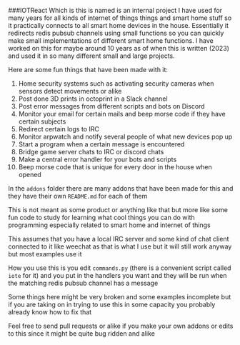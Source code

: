 ###IOTReact 
Which is this is named is an internal project I have used for many years for all kinds of internet of things things and smart home stuff so it practically connects to all smart home devices in the house. Essentially it redirects redis pubsub channels using small functions so you can quickly make small implementations of different smart home functions. I have worked on this for maybe around 10 years as of when this is written (2023) and used it in so many different small and large projects.

Here are some fun things that have been made with it:
1. Home security systems such as activating security cameras when sensors detect movements or alike
2. Post done 3D prints in octoprint in a Slack channel
3. Post error messages from different scripts and bots on Discord
4. Monitor your email for certain mails and beep morse code if they have certain subjects
5. Redirect certain logs to IRC
6. Monitor arpwatch and notify several people of what new devices pop up
7. Start a program when a certain message is encountered
8. Bridge game server chats to IRC or discord chats
9. Make a central error handler for your bots and scripts
10. Beep morse code that is unique for every door in the house when opened

In the `addons` folder there are many addons that have been made for this and they have their own `README.md` for each of them

This is not meant as some product or anything like that but more like some fun code to study for learning what cool things you can do with programming especially related to smart home and internet of things

This assumes that you have a local IRC server and some kind of chat client connected to it like weechat as that is what I use but it will still work anyway but most examples use it

How you use this is you edit `commands.py` (there is a convenient script called `iote` for it) and you put in the handlers you want and they will be run when the matching redis pubsub channel has a message

Some things here might be very broken and some examples incomplete but if you are taking on in trying to use this in some capacity you probably already know how to fix that

Feel free to send pull requests or alike if you make your own addons or edits to this since it might be quite bug ridden and alike
